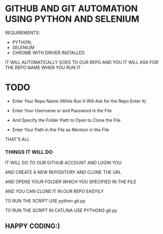 
# GITHUB AND GIT AUTOMATION USING PYTHON AND SELENIUM


REQUIREMENTS:
  * PYTHON,
  * SELENIUM
  * CHROME WITH DRIVER INSTALLED
  
  
 IT WILL AUTOMATICALLY GOES TO OUR REPO AND YOU IT WILL ASK FOR THE REPO NAME WHEN YOU RUN IT 
 
 # TODO
 
 * Enter Your Repo Name (While Run It Will Ask for the Repo Enter It)
 
 * Enter Your Username or and Password in the File
 
 * And Specify the Folder Path to Open to Clone the File
 
 * Enter Your Path in the File as Mention in the File
 
 THAT'S ALL 
 
 
 
### THINGS IT WILL DO 
 
 
 IT WILL GO TO OUR GITHUB ACCOUNT AND LOGIN YOU 
 
 AND CREATE A NEW REPOSITORY AND CLONE THE URL
 
 AND OPENS YOUR FOLDER WHICH YOU SPECIFIED IN THE FILE 
 
 AND YOU CAN CLONE IT IN OUR REPO EASYILY 
  
  
 TO RUN THE SCRIPT USE python git.py
 
 TO RUN THE SCRIPT IN CATLINA USE PYTHON3 git.py
 
 
 
##  HAPPY CODING:)
   
